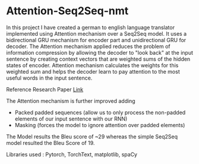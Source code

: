 # Attention-Seq2Seq-nmt
In this project I have created a german to english language translator implemented using Attention mechanism over a Seq2Seq model.
It uses a bidirectional GRU mechanism for encoder part and unidirectional GRU for decoder. The Attention mechanism applied reduces the problem of information compression by allowing the decoder to "look back" at the input sentence by creating context vectors that are weighted sums of the hidden states of encoder. Attention mechanism calculates the weights for this weighted sum and helps the decoder learn to pay attention to the most useful words in the input sentence.

Reference Research Paper [Link](https://www.researchgate.net/publication/265252627_Neural_Machine_Translation_by_Jointly_Learning_to_Align_and_Translate)

The Attention mechanism is further improved adding 
<ul>
<li>Packed padded sequences (allow us to only process the non-padded elements of our input sentence with our RNN)</li>
<li>Masking (forces the model to ignore attention over padded elements)</li>
</ul>

The Model results the Bleu score of ~29 whereas the simple Seq2Seq model resulted the Bleu Score of 19.

Libraries used : Pytorch, TorchText, matplotlib, spaCy
